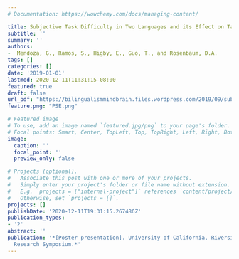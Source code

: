 ```yaml
---
# Documentation: https://wowchemy.com/docs/managing-content/

title: Subjective Task Difficulty in Two Languages and its Effect on Task Ordering
subtitle: ''
summary: ''
authors:
-  Mendoza, G., Ramos, S., Higby, E., Guo, T., and Rosenbaum, D.A.
tags: []
categories: []
date: '2019-01-01'
lastmod: 2020-12-11T11:31:15-08:00
featured: true
draft: false
url_pdf: "https://bilingualismmindbrain.files.wordpress.com/2019/09/subjective-task-difficulty-in-two-languages-and-its-effect-on-task-ordering.pdf"
feature.png: "PSE.png"

# Featured image
# To use, add an image named `featured.jpg/png` to your page's folder.
# Focal points: Smart, Center, TopLeft, Top, TopRight, Left, Right, BottomLeft, Bottom, BottomRight.
image:
  caption: ''
  focal_point: ''
  preview_only: false

# Projects (optional).
#   Associate this post with one or more of your projects.
#   Simply enter your project's folder or file name without extension.
#   E.g. `projects = ["internal-project"]` references `content/project/deep-learning/index.md`.
#   Otherwise, set `projects = []`.
projects: []
publishDate: '2020-12-11T19:31:15.267486Z'
publication_types:
- '2'
abstract: ''
publication: '*[Poster presentation]. University of California, Riverside. Undergraduate
  Research Symposium.*'
---
```

